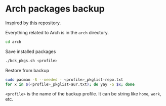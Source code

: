 # Arch packages backup
Inspired by [this](https://github.com/bruhtus/package-backup) repository.

Everything related to Arch is in the `arch` directory.
```bash
cd arch
```

Save installed packages
```bash
./bck_pkgs.sh <profile>
```

Restore from backup
```bash
sudo pacman -S --needed - <profile>_pkglist-repo.txt
for x in $(<profile>_pkglist-aur.txt); do yay -S $x; done
```

`<profile>` is the name of the backup profile. It can be string like `home`, `work`, etc.

